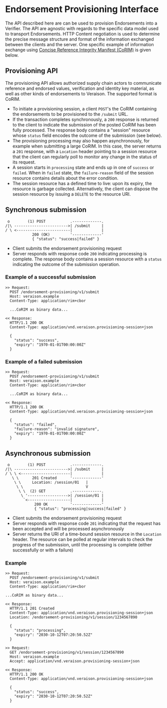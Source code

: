 # Endorsement Provisioning Interface

The API described here are can be used to provision 
Endorsements into a Verifier. The API are agnostic with regards to 
the specific data model used to transport Endorsements. HTTP Content negotiation is used to determine the precise message structure and format of the information exchanged between the clients and the server. 
One specific example of information exchange using
[Concise Reference Integrity Manifest (CoRIM)](https://datatracker.ietf.org/doc/draft-birkholz-rats-corim/) is given below.

## Provisioning API

The provisioning API allows authorized supply chain actors to communicate reference and endorsed values,
verification and identity key material, as well as other kinds of endorsements to Veraison. The supported 
format is CoRIM.

* To initiate a provisioning session, a client `POST`'s the CoRIM containing the endorsements to be provisioned to the `/submit` URL.
* If the transaction completes synchronously, a `200` response is returned to the client to indicate the
  submission of the posted CoRIM has been fully processed.  The response body contains a "session" resource whose `status` field encodes the outcome of the submission (see below).
* The provisioning processing may also happen asynchronously, for example when submitting a large CoRIM. In this case,
  the server returns a `201` response, with a `Location` header pointing to a session resource that the client can regularly poll to monitor any change in the status of its request.
* A session starts in `processing` state and ends up in one of `success` or `failed`. When in `failed` state, the `failure-reason` field of the session resource contains details about the error condition.
* The session resource has a defined time to live: upon its expiry, the resource is garbage collected.  Alternatively, the client can dispose the session resource by issuing a `DELETE` to the resource URI.

## Synchronous submission

```text
 o        (1) POST           .-------------.
/|\ ------------------------>| /submit     |
/ \ <------------------------|             |
            200 (OK)         '-------------' 
            { "status": "success|failed" }
```

* Client submits the endorsement provisioning request
* Server responds with response code `200` indicating processing is complete.
  The response body contains a session resource with a `status` indicating the outcome of the submission operation.

### Example of a successful submission

```text
>> Request:
  POST /endorsement-provisioning/v1/submit
  Host: veraison.example
  Content-Type: application/rim+cbor

  ...CoRIM as binary data...

<< Response:
  HTTP/1.1 200 OK
  Content-Type: application/vnd.veraison.provisioning-session+json

  {
    "status": "success",
    "expiry": "1970-01-01T00:00:00Z"
  }
```

### Example of a failed submission

```text
>> Request:
  POST /endorsement-provisioning/v1/submit
  Host: veraison.example
  Content-Type: application/rim+cbor

  ...CoRIM as binary data...

<< Response:
  HTTP/1.1 200 OK
  Content-Type: application/vnd.veraison.provisioning-session+json

  {
    "status": "failed",
    "failure-reason": "invalid signature",
    "expiry": "1970-01-01T00:00:00Z"
  }
```

## Asynchronous submission

```text
 o        (1) POST           .-------------.
/|\ ------------------------>| /submit     |
/ \ \ <----------------------|             |
   \ \      201 Created      '-------------'
    \ \     Location: /session/01   |
     \ \                            V
      \ \  (2) GET           .-------------.
       \ '------------------>| /session/01 |
        `<-------------------|             |
             200 OK          '-------------'
             { "status": "processing|success|failed" }
```


* Client submits the endorsement provisioning request
* Server responds with response code `201` indicating that the request has been accepted and will be processed asynchronously
* Server returns the URI of a time-bound session resource in the `Location` header. The resource can be polled at regular intervals to check the progress of the submission, until the processing is complete (either successfully or with a failure)

### Example

```text
>> Request:
  POST /endorsement-provisioning/v1/submit
  Host: veraison.example
  Content-Type: application/rim+cbor

...CoRIM as binary data...
  
<< Response:
  HTTP/1.1 201 Created
  Content-Type: application/vnd.veraison.provisioning-session+json
  Location: /endorsement-provisioning/v1/session/1234567890

  {
    "status": "processing",
    "expiry": "2030-10-12T07:20:50.52Z"
  }
```

```text
>> Request:
  GET /endorsement-provisioning/v1/session/1234567890
  Host: veraison.example
  Accept: application/vnd.veraison.provisioning-session+json

<< Response:
  HTTP/1.1 200 OK
  Content-Type: application/vnd.veraison.provisioning-session+json

  {
    "status": "success",
    "expiry": "2030-10-12T07:20:50.52Z"
  }
```
